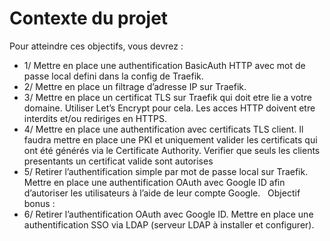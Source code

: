 # **Contexte du projet**

Pour atteindre ces objectifs, vous devrez :
​
- 1/ Mettre en place une authentification BasicAuth HTTP avec mot de passe local defini dans la config de Traefik.
​
- 2/ Mettre en place un filtrage d’adresse IP sur Traefik.
​
- 3/ Mettre en place un certificat TLS sur Traefik qui doit etre lie a votre domaine. Utiliser Let’s Encrypt pour cela. Les acces HTTP doivent etre interdits et/ou rediriges en HTTPS.
​
- 4/ Mettre en place une authentification avec certificats TLS client. Il faudra mettre en place une PKI et uniquement valider les certificats qui ont été générés via le Certificate Authority. Verifier que seuls les clients presentants un certificat valide sont autorises
​
- 5/ Retirer l’authentification simple par mot de passe local sur Traefik. Mettre en place une authentification OAuth avec Google ID afin d’autoriser les utilisateurs à l’aide de leur compte Google.
​
​
Objectif bonus :
​
- 6/ Retirer l’authentification OAuth avec Google ID. Mettre en place une authentification SSO via LDAP (serveur LDAP à installer et configurer).
